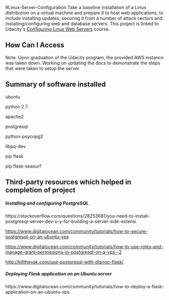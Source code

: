 #Linux-Server-Configuration
Take a baseline installation of a Linux distribution on a virtual machine and prepare it to host web applications, to include installing updates, securing it from a number of attack vectors and installing/configuring web and database servers. This project is linked to Udacity's [Configuring Linux Web Servers][1] course.

<h2>How Can I Access</h2>
Note: Upon graduation of the Udacity program, the provided AWS instance was taken down. Working on updating the docs to demonstrate the steps that were taken to setup the server.

<h2>Summary of software installed</h2>
ubuntu

python 2.7

apache2

postgresql

python-psycopg2

libpq-dev

pip flask

pip flask-seasurf

<h2>Third-party resources which helped in completion of project</h2>
<h5>Installing and configuring PostgreSQL</h5>
https://stackoverflow.com/questions/28253681/you-need-to-install-postgresql-server-dev-x-y-for-building-a-server-side-extensi

https://www.digitalocean.com/community/tutorials/how-to-secure-postgresql-on-an-ubuntu-vps

https://www.digitalocean.com/community/tutorials/how-to-use-roles-and-manage-grant-permissions-in-postgresql-on-a-vps--2

http://killtheyak.com/use-postgresql-with-django-flask/

<h5>Deploying Flask application on an Ubuntu server</h5>
https://www.digitalocean.com/community/tutorials/how-to-deploy-a-flask-application-on-an-ubuntu-vps

[1]:https://www.udacity.com/course/configuring-linux-web-servers--ud299
